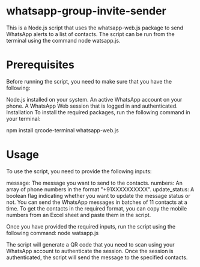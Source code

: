 # whatsapp-group-invite-sender
This is a Node.js script that uses the whatsapp-web.js package to send WhatsApp alerts to a list of contacts. The script can be run from the terminal using the command node watsapp.js.

# Prerequisites
Before running the script, you need to make sure that you have the following:

Node.js installed on your system.
An active WhatsApp account on your phone.
A WhatsApp Web session that is logged in and authenticated.
Installation
To install the required packages, run the following command in your terminal:

npm install qrcode-terminal whatsapp-web.js

# Usage
To use the script, you need to provide the following inputs:

message: The message you want to send to the contacts.
numbers: An array of phone numbers in the format "+91XXXXXXXXXX".
update_status: A boolean flag indicating whether you want to update the message status or not.
You can send the WhatsApp messages in batches of 11 contacts at a time. To get the contacts in the required format, you can copy the mobile numbers from an Excel sheet and paste them in the script.

Once you have provided the required inputs, run the script using the following command:
node watsapp.js


The script will generate a QR code that you need to scan using your WhatsApp account to authenticate the session. Once the session is authenticated, the script will send the message to the specified contacts.
